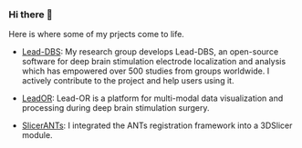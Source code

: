 ### Hi there 👋

Here is where some of my prjects come to life.

- [Lead-DBS](https://github.com/netstim/leaddbs): My research group develops Lead-DBS, an open-source software for deep brain stimulation electrode localization and analysis which has empowered over 500 studies from groups worldwide. I actively contribute to the project and help users using it.

- [LeadOR](https://github.com/netstim/SlicerNetstim): Lead-OR is a platform for multi-modal data visualization and processing during deep brain stimulation surgery.

- [SlicerANTs](https://github.com/netstim/SlicerANTs): I integrated the ANTs registration framework into a 3DSlicer module. 

<!--
**simonoxen/simonoxen** is a ✨ _special_ ✨ repository because its `README.md` (this file) appears on your GitHub profile.

Here are some ideas to get you started:

- 🔭 I’m currently working on ...
- 🌱 I’m currently learning ...
- 👯 I’m looking to collaborate on ...
- 🤔 I’m looking for help with ...
- 💬 Ask me about ...
- 📫 How to reach me: ...
- 😄 Pronouns: ...
- ⚡ Fun fact: ...
-->
